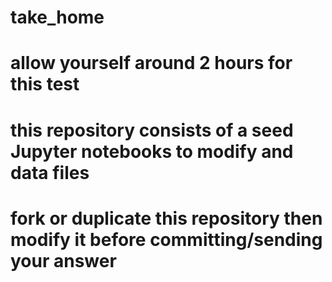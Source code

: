 # take_home

# allow yourself around 2 hours for this test

# this repository consists of a seed Jupyter notebooks to modify and data files

# fork or duplicate this repository then modify it before committing/sending your answer
